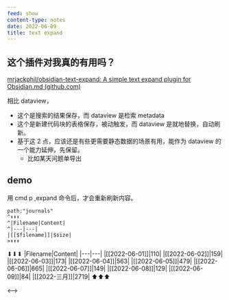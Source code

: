 ```yaml
---
feed: show
content-type: notes
date: 2022-06-09
title: text expand
---
```


## 这个插件对我真的有用吗？

[mrjackphil/obsidian-text-expand: A simple text expand plugin for Obsidian.md (github.com)](https://github.com/mrjackphil/obsidian-text-expand)

相比 dataview，
- 这个是搜索的结果保存，而 dataview 是检索 metadata
- 这个是新建代码块的表格保存，被动触发，而 dataview 是就地替换，自动刷新。
- 基于这 2 点，应该还是有些更需要静态数据的场景有用，能作为 dataview 的一个能力延伸，先保留。
	- 比如某天问题单导出

## demo

用 cmd p ,expand 命令后，才会重新刷新内容。

```expander
path:"journals"
^⬇⬇⬇
^|Filename|Content|
^|---|---|
|[[$filename]]|$size|
>⬆⬆⬆
```

 
⬇⬇⬇
|Filename|Content|
|---|---|
|[[2022-06-01]]|110|
|[[2022-06-02]]|159|
|[[2022-06-03]]|173|
|[[2022-06-04]]|563|
|[[2022-06-05]]|479|
|[[2022-06-06]]|665|
|[[2022-06-07]]|149|
|[[2022-06-08]]|129|
|[[2022-06-09]]|84|
|[[2022-三月]]|2719|
⬆⬆⬆
 
<-->
